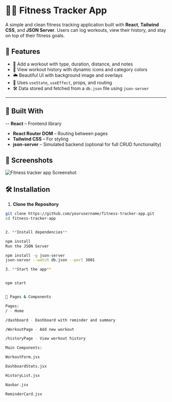 # 🏋️‍♀️ Fitness Tracker App

A simple and clean fitness tracking application built with **React**, **Tailwind CSS**, and **JSON Server**. Users can log workouts, view their history, and stay on top of their fitness goals.

## 🚀 Features

- 💪 Add a workout with type, duration, distance, and notes
- 📜 View workout history with dynamic icons and category colors
- 🌥️ Beautiful UI with background image and overlays
- 🔄 Uses `useState`, `useEffect`, props, and routing
- 🛠️ Data stored and fetched from a `db.json` file using `json-server`

---

## 🧱 Built With

-- **React** – Frontend library
- **React Router DOM** – Routing between pages
- **Tailwind CSS** – For styling
- **json-server** – Simulated backend (optional for full CRUD functionality)

## 📸 Screenshots

![Fitness tracker app Screenshot](./public/Landingpage.png.png) 


## 🛠️ Installation

1. **Clone the Repository**

```bash
git clone https://github.com/yourusername/fitness-tracker-app.git
cd fitness-tracker-app


2. **Install dependencies**

npm install
Run the JSON Server

npm install -g json-server
json-server --watch db.json --port 3001

3. **Start the app**


npm start


🧾 Pages & Components

Pages:
/ - Home

/dashboard - Dashboard with reminder and summary

/WorkoutPage - Add new workout

/historyPage - View workout history

Main Components:

WorkoutForm.jsx

DashboardStats.jsx

HistoryList.jsx

Navbar.jsx

ReminderCard.jsx


